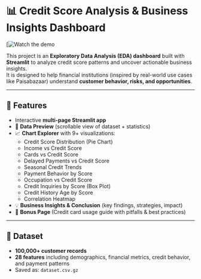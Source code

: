 # 📊 Credit Score Analysis & Business Insights Dashboard

[![Watch the demo](https://github.com/user-attachments/assets/50e55e13-0d89-4ff3-bdd6-512a67152993)

This project is an **Exploratory Data Analysis (EDA) dashboard** built with **Streamlit** to analyze credit score patterns and uncover actionable business insights.  
It is designed to help financial institutions (inspired by real-world use cases like Paisabazaar) understand **customer behavior, risks, and opportunities**.

---

## 🚀 Features
- Interactive **multi-page Streamlit app**
- 📂 **Data Preview** (scrollable view of dataset + statistics)
- 📈 **Chart Explorer** with 9+ visualizations:
  - Credit Score Distribution (Pie Chart)
  - Income vs Credit Score
  - Cards vs Credit Score
  - Delayed Payments vs Credit Score
  - Seasonal Credit Trends
  - Payment Behavior by Score
  - Occupation vs Credit Score
  - Credit Inquiries by Score (Box Plot)
  - Credit History Age by Score
  - Correlation Heatmap
- 💡 **Business Insights & Conclusion** (key findings, strategies, impact)
- 🎁 **Bonus Page** (Credit card usage guide with pitfalls & best practices)

---

## 📂 Dataset
- **100,000+ customer records**  
- **28 features** including demographics, financial metrics, credit behavior, and payment patterns  
- Saved as: `dataset.csv.gz`  



